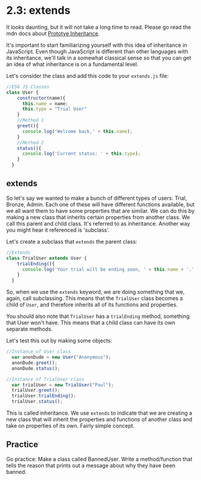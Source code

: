 # 2.3: extends

It looks daunting, but it will not take a long time to read. Please go read the mdn docs about [Prototye Inheritance](https://developer.mozilla.org/en-US/docs/Web/JavaScript/Inheritance_and_the_prototype_chain).

It's important to start familiarizing yourself with this idea of inheritance in JavaScript. Even though JavaScript is different than other languages with its inheritance, we'll talk in a somewhat classical sense so that you can get an idea of what inheritance is on a fundamental level.

Let's consider the class and add this code to your `extends.js` file:

```javascript
//ES6 JS Classes
class User {
    constructor(name){
      this.name = name;
      this.type = "Trial User"
    }
    //Method 1
    greet(){
      console.log('Welcome back,' + this.name);
    }
    //Method 2
    status(){
      console.log('Current status: ' + this.type);
    }
  }
```

## extends

So let's say we wanted to make a bunch of different types of users: Trial, Bronze, Admin. Each one of these will have different functions available, but we all want them to have some properties that are similar. We can do this by making a new class that inherits certain properties from another class. We call this parent and child class. It's referred to as inheritance. Another way you might hear it referenced is 'subclass'.

Let's create a subclass that `extends` the parent class:

```javascript
//Extends
class TrialUser extends User {
    trialEnding(){
      console.log('Your trial will be ending soon, ' + this.name + '.' + ' Would you like to join our program?');
    }
  }
```

So, when we use the `extends` keyword, we are doing something that we, again, call subclassing. This means that the `TrialUser` class becomes a child of `User`, and therefore inherits all of its functions and properties.

You should also note that `TrialUser` has a `trialEnding` method, something that User won't have. This means that a child class can have its own separate methods.

Let's test this out by making some objects:

```javascript
//Instance of User class
  var anonDude = new User("Anonymous");
  anonDude.greet();
  anonDude.status();

//Instance of TrialUser class
  var trialUser = new TrialUser("Paul");
  trialUser.greet();
  trialUser.trialEnding();
  trialUser.status();
```

This is called inheritance. We use `extends` to indicate that we are creating a new class that will inherit the properties and functions of another class and take on properties of its own. Fairly simple concept.

## Practice

Go practice: Make a class called BannedUser. Write a method/function that tells the reason that prints out a message about why they have been banned.

